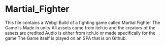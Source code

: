 # Martial_Fighter
This file contains a Webgl Build of a fighting game called Martial Fighter
The Game is Made in unity
All assets come from itch.io and the creators of the assets are credited
Audio is either from itch.io or made specifically for the game
The Game itself is played on an SPA that is on Github.

